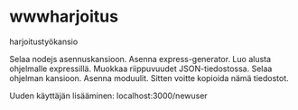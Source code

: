 # wwwharjoitus
harjoitustyökansio

Selaa nodejs asennuskansioon.
Asenna express-generator.
Luo alusta ohjelmalle expressillä.
Muokkaa riippuvuudet JSON-tiedostossa.
Selaa ohjelman kansioon.
Asenna moduulit. Sitten voitte kopioida nämä tiedostot.

Uuden käyttäjän lisääminen: localhost:3000/newuser
